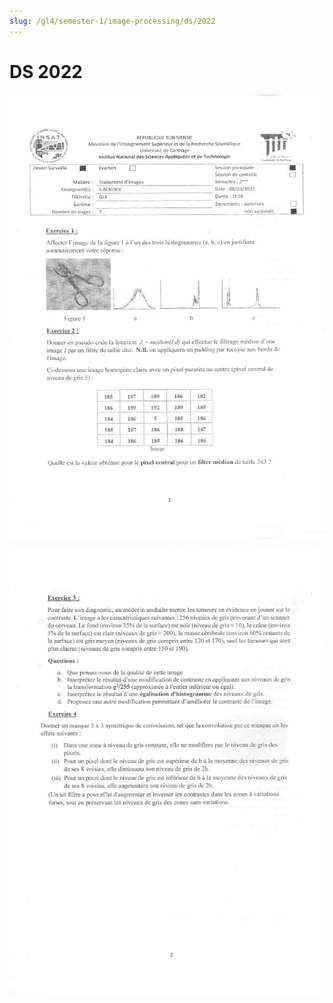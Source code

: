 ```yaml
---
slug: /gl4/semester-1/image-processing/ds/2022
---
```


# DS 2022

![1](assets/2022-1.jpg)

![2](assets/2022-2.jpg)
